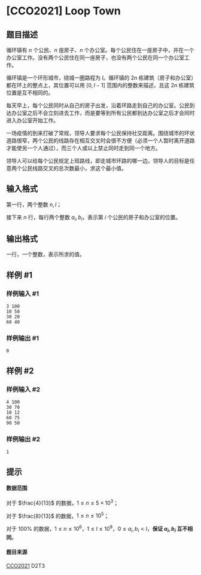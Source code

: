 # [CCO2021] Loop Town

## 题目描述

循环镇有 $n$ 个公民、$n$ 座房子、$n$ 个办公室。每个公民住在一座房子中，并在一个办公室工作。没有两个公民住在同一座房子，也没有两个公民在同一个办公室工作。

循环镇是一个环形城市，绕城一圈路程为 $l$。循环镇的 $2n$ 栋建筑（房子和办公室）都在环上的整点上，其位置可以用 $[0, l - 1]$ 范围内的整数来描述，且这 $2n$ 栋建筑位置是互不相同的。

每天早上，每个公民同时从自己的房子出发，沿着环路走到自己的办公室。公民到达办公室之后不会立刻进去工作，而是要等到所有公民都到达办公室之后才会同时进入办公室开始工作。

一场疫情的到来打破了常规，领导人要求每个公民保持社交距离。围绕城市的环状道路很窄，两个公民的线路存在相互交叉时会很不方便（必须一个人暂时离开道路才能使另一个人通过），而三个人或以上禁止同时走到同一个地方。

领导人可以给每个公民规定上班路线，即走城市环路的哪一边。领导人的目标是任意两个公民线路交叉的总次数最小，求这个最小值。

## 输入格式

第一行，两个整数 $n, l$；

接下来 $n$ 行，每行两个整数 $a_i, b_i$，表示第 $i$ 个公民的房子和办公室的位置。

## 输出格式

一行，一个整数，表示所求的值。

## 样例 #1

### 样例输入 #1
```
3 100
10 50
30 20
60 40
```

### 样例输出 #1

```
0
```

## 样例 #2

### 样例输入 #2
```
4 100
30 70
10 12
60 75
90 50
```

### 样例输出 #2

```
1
```

## 提示

#### 数据范围
对于 $\frac{4}{13}$ 的数据，$1 \leq n \leq 5 \times 10^3$；

对于 $\frac{8}{13}$ 的数据，$1 \leq n \leq 10^5$；

对于 $100\%$ 的数据，$1 \leq n \leq 10^6$，$1 \leq l \leq 10^9$，$0 \leq a_i, b_i < l$，**保证 $a_i, b_i$ 互不相同**。
#### 题目来源
[CCO2021](https://cemc.math.uwaterloo.ca/contests/computing/2021/index.html) D2T3
